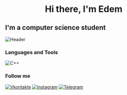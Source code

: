 <h1 align="center">Hi there, I'm Edem</a>

## I'm a computer science student

![Header](https://github.com/edemkaaa/edemkaaa/blob/main/assets/giphy.gif)

### Languages and Tools
![C++](https://img.shields.io/badge/-C++-090909?style=for-the-badge&logo=C%2b%2b&logoColor=6296CC)

### Follow me
[![Vkontakte](https://img.shields.io/badge/-Vkontakte-090909?style=for-the-badge&logo=Vk&logoColor=4F7DB83)](https://vk.com/id417974873)
[![Instagram](https://img.shields.io/badge/-Instagram-090909?style=for-the-badge&logo=instagram&logoColor=B4068E)](https://www.instagram.com/edemkaaaa)
[![Telegram](https://img.shields.io/badge/-Telegram-090909?style=for-the-badge&logo=telegram&logoColor=27A0D9)](https://t.me/edemasanov)
